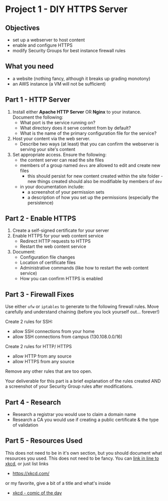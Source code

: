# Project 1 - DIY HTTPS Server

## Objectives
- set up a webserver to host content
- enable and configure HTTPS
- modify Security Groups for best instance firewall rules

## What you need
- a website (nothing fancy, although it breaks up grading monotony)
- an AWS instance (a VM will not be sufficient)

## Part 1 - HTTP Server

1. Install either **Apache HTTP Server** OR **Nginx** to your instance.  Document the following:
    - What port is the service running on?
    - What directory does it serve content from by default?
    - What is the name of the primary configuration file for the service?
2. Host your content via the web server.  
    - Describe two ways (at least) that you can confirm the webserver is serving your site's content
3. Set appropriate access.  Ensure the following:
    - the content server can read the site files
    - members of a group named `devs` are allowed to edit and create new files
        - this should persist for new content created within the site folder - new things created should also be modifiable by members of `dev`
    - in your documentation include:
        - a screenshot of your permission sets
        - a description of how you set up the permissions (especially the persistence)

## Part 2 - Enable HTTPS 

1. Create a self-signed certificate for your server
2. Enable HTTPS for your web content service
    - Redirect HTTP requests to HTTPS
    - Restart the web content service
3. Document:
    - Configuration file changes
    - Location of certificate files
    - Administrative commands (like how to restart the web content service)
    - How you can confirm HTTPS is enabled

## Part 3 - Firewall Fixes

Use either `ufw` or `iptables` to generate to the following firewall rules.  Move carefully and understand chaining (before you lock yourself out... forever!)

Create 2 rules for SSH:
- allow SSH connections from your home
- allow SSH connections from campus (130.108.0.0/16)

Create 2 rules for HTTP/ HTTPS
- allow HTTP from any source
- allow HTTPS from any source

Remove any other rules that are too open.

Your deliverable for this part is a brief explanation of the rules created AND a screenshot of your Security Group rules after modifications.

## Part 4 - Research

- Research a registrar you would use to claim a domain name
- Research a CA you would use if creating a public certificate & the type of validation

## Part 5 - Resources Used

This does not need to be in it's own section, but you should document what resources you used.  This does not need to be fancy.  You can [link in line to xkcd](https://xkcd.com/), or just list links
- https://xkcd.com/

or my favorite, give a bit of a title and what's inside
- [xkcd - comic of the day](https://xkcd.com/)